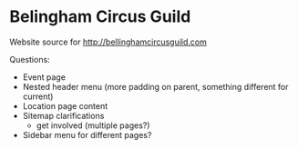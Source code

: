 Belingham Circus Guild
======================


Website source for http://bellinghamcircusguild.com

Questions:

* Event page
* Nested header menu (more padding on parent, something different for current)
* Location page content
* Sitemap clarifications
  * get involved (multiple pages?)
* Sidebar menu for different pages?
